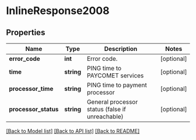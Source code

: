# InlineResponse2008

## Properties
Name | Type | Description | Notes
------------ | ------------- | ------------- | -------------
**error_code** | **int** | Error code. | [optional] 
**time** | **string** | PING time to PAYCOMET services | [optional] 
**processor_time** | **string** | PING time to payment processor | [optional] 
**processor_status** | **string** | General processor status (false if unreachable) | [optional] 

[[Back to Model list]](../../README.md#documentation-for-models) [[Back to API list]](../../README.md#documentation-for-api-endpoints) [[Back to README]](../../README.md)

